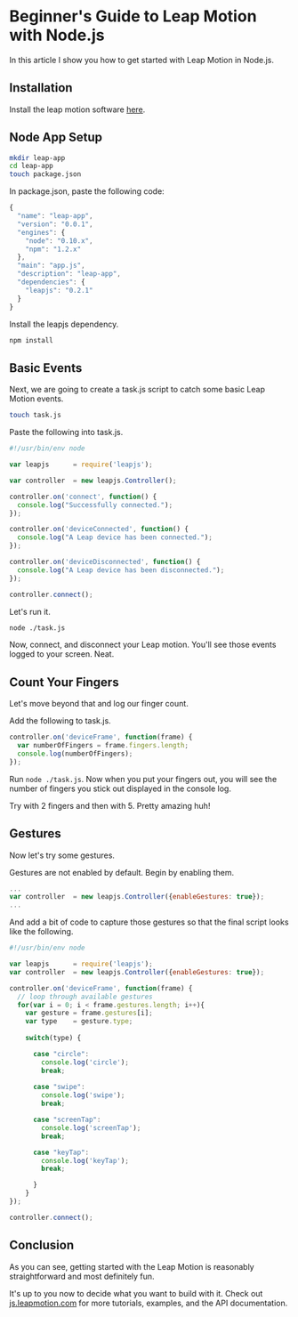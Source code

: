 # Beginner's Guide to Leap Motion with Node.js

In this article I show you how to get started with Leap Motion in Node.js.

## Installation

Install the leap motion software [here](https://www.leapmotion.com/setup).

## Node App Setup
```bash
mkdir leap-app
cd leap-app
touch package.json
```

In package.json, paste the following code:
```javascript
{
  "name": "leap-app",
  "version": "0.0.1",
  "engines": {
    "node": "0.10.x",
    "npm": "1.2.x"
  },
  "main": "app.js",
  "description": "leap-app",
  "dependencies": {
    "leapjs": "0.2.1"
  }
}
```

Install the leapjs dependency.
```bash
npm install
```

## Basic Events

Next, we are going to create a task.js script to catch some basic Leap Motion events.
```bash
touch task.js
```

Paste the following into task.js.
```javascript
#!/usr/bin/env node

var leapjs      = require('leapjs');

var controller  = new leapjs.Controller();

controller.on('connect', function() {
  console.log("Successfully connected.");
});

controller.on('deviceConnected', function() {
  console.log("A Leap device has been connected.");
});

controller.on('deviceDisconnected', function() {
  console.log("A Leap device has been disconnected.");
});

controller.connect();
```

Let's run it.
```bash
node ./task.js
```

Now, connect, and disconnect your Leap motion. You'll see those events logged to your screen. Neat.

## Count Your Fingers

Let's move beyond that and log our finger count.

Add the following to task.js.
```javascript
controller.on('deviceFrame', function(frame) {
  var numberOfFingers = frame.fingers.length;
  console.log(numberOfFingers);
});
```

Run `node ./task.js`. Now when you put your fingers out, you will see the number of fingers you stick out displayed in the console log. 

Try with 2 fingers and then with 5. Pretty amazing huh!

## Gestures

Now let's try some gestures.

Gestures are not enabled by default. Begin by enabling them.
```javascript
...
var controller  = new leapjs.Controller({enableGestures: true});
...
```

And add a bit of code to capture those gestures so that the final script looks like the following.
```javascript
#!/usr/bin/env node

var leapjs      = require('leapjs');
var controller  = new leapjs.Controller({enableGestures: true});

controller.on('deviceFrame', function(frame) {
  // loop through available gestures
  for(var i = 0; i < frame.gestures.length; i++){
    var gesture = frame.gestures[i];
    var type    = gesture.type;          
    
    switch(type) {

      case "circle":
        console.log('circle');
        break;
      
      case "swipe":
        console.log('swipe');
        break;

      case "screenTap":
        console.log('screenTap');
        break;

      case "keyTap":
        console.log('keyTap');
        break;

      }
    }
});

controller.connect();
```

## Conclusion

As you can see, getting started with the Leap Motion is reasonably straightforward and most definitely fun. 

It's up to you now to decide what you want to build with it. Check out [js.leapmotion.com](http://js.leapmotion.com) for more tutorials, examples, and the API documentation.
